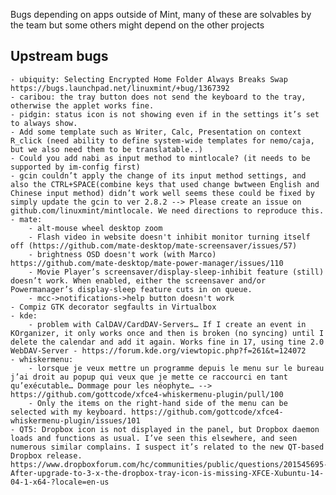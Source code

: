 Bugs depending on apps outside of Mint, many of these are solvables by the team but some others might depend on the other projects

Upstream bugs
--------
	- ubiquity: Selecting Encrypted Home Folder Always Breaks Swap https://bugs.launchpad.net/linuxmint/+bug/1367392
	- caribou: the tray button does not send the keyboard to the tray, otherwise the applet works fine.
	- pidgin: status icon is not showing even if in the settings it’s set to always show.
	- Add some template such as Writer, Calc, Presentation on context R_click (need ability to define system-wide templates for nemo/caja, but we also need them to be translatable..)
	- Could you add nabi as input method to mintlocale? (it needs to be supported by im-config first)
	- gcin couldn’t apply the change of its input method settings, and also the CTRL+SPACE(combine keys that used change bwtween English and Chinese input method) didn’t work well seems these could be fixed by simply update the gcin to ver 2.8.2 --> Please create an issue on github.com/linuxmint/mintlocale. We need directions to reproduce this.
	- mate:
		- alt-mouse wheel desktop zoom
		- Flash video in website doesn't inhibit monitor turning itself off	(https://github.com/mate-desktop/mate-screensaver/issues/57)
		- brightness OSD doesn't work (with Marco) https://github.com/mate-desktop/mate-power-manager/issues/110
		- Movie Player’s screensaver/display-sleep-inhibit feature (still) doesn’t work. When enabled, either the screensaver and/or Powermanager’s display-sleep feature cuts in on queue.
		- mcc->notifications->help button doesn't work
	- Compiz GTK decorator segfaults in Virtualbox
	- kde:
		- problem with CalDAV/CardDAV-Servers… If I create an event in KOrganizer, it only works once and then is broken (no syncing) until I delete the calendar and add it again. Works fine in 17, using tine 2.0 WebDAV-Server - https://forum.kde.org/viewtopic.php?f=261&t=124072
	- whiskermenu:
		- lorsque je veux mettre un programme depuis le menu sur le bureau j’ai droit au popup qui veux que je mette ce raccourci en tant qu’exécutable… Dommage pour les néophyte… --> https://github.com/gottcode/xfce4-whiskermenu-plugin/pull/100
		- Only the items on the right-hand side of the menu can be selected with my keyboard. https://github.com/gottcode/xfce4-whiskermenu-plugin/issues/101
	- QT5: Dropbox icon is not displayed in the panel, but Dropbox daemon loads and functions as usual. I’ve seen this elsewhere, and seen numerous similar complains. I suspect it’s related to the new QT-based Dropbox release. https://www.dropboxforum.com/hc/communities/public/questions/201545695-After-upgrade-to-3-x-the-dropbox-tray-icon-is-missing-XFCE-Xubuntu-14-04-1-x64-?locale=en-us